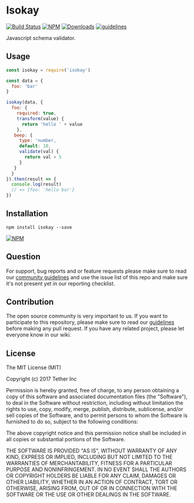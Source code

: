 # Isokay

[![Build Status](https://travis-ci.org/tether/isokay.svg?branch=master)](https://travis-ci.org/tether/isokay)
[![NPM](https://img.shields.io/npm/v/isokay.svg)](https://www.npmjs.com/package/isokay)
[![Downloads](https://img.shields.io/npm/dm/isokay.svg)](http://npm-stat.com/charts.html?package=isokay)
[![guidelines](https://tether.github.io/contribution-guide/badge-guidelines.svg)](https://github.com/tether/contribution-guide)

Javascript schema validator.

## Usage

```js
const isokay = require('isokay')

const data = {
  foo: 'bar'
}

isokay(data, {
  foo: {
    required: true,
    transform(value) {
      return 'hello ' + value
    },
   beep: {
     type: 'number,
     default: 10,
     validate(val) {
       return val > 5
     }
   }
  }
}).then(result => {
  console.log(result)
  // => {foo: 'hello bar'}
})
```

## Installation

```shell
npm install isokay --save
```

[![NPM](https://nodei.co/npm/isokay.png)](https://nodei.co/npm/isokay/)


## Question

For support, bug reports and or feature requests please make sure to read our
<a href="https://github.com/tether/contribution-guide/blob/master/community.md" target="_blank">community guidelines</a> and use the issue list of this repo and make sure it's not present yet in our reporting checklist.

## Contribution

The open source community is very important to us. If you want to participate to this repository, please make sure to read our <a href="https://github.com/tether/contribution-guide" target="_blank">guidelines</a> before making any pull request. If you have any related project, please let everyone know in our wiki.

## License

The MIT License (MIT)

Copyright (c) 2017 Tether Inc

Permission is hereby granted, free of charge, to any person obtaining a copy of this software and associated documentation files (the "Software"), to deal in the Software without restriction, including without limitation the rights to use, copy, modify, merge, publish, distribute, sublicense, and/or sell copies of the Software, and to permit persons to whom the Software is furnished to do so, subject to the following conditions:

The above copyright notice and this permission notice shall be included in all copies or substantial portions of the Software.

THE SOFTWARE IS PROVIDED "AS IS", WITHOUT WARRANTY OF ANY KIND, EXPRESS OR IMPLIED, INCLUDING BUT NOT LIMITED TO THE WARRANTIES OF MERCHANTABILITY, FITNESS FOR A PARTICULAR PURPOSE AND NONINFRINGEMENT. IN NO EVENT SHALL THE AUTHORS OR COPYRIGHT HOLDERS BE LIABLE FOR ANY CLAIM, DAMAGES OR OTHER LIABILITY, WHETHER IN AN ACTION OF CONTRACT, TORT OR OTHERWISE, ARISING FROM, OUT OF OR IN CONNECTION WITH THE SOFTWARE OR THE USE OR OTHER DEALINGS IN THE SOFTWARE.
